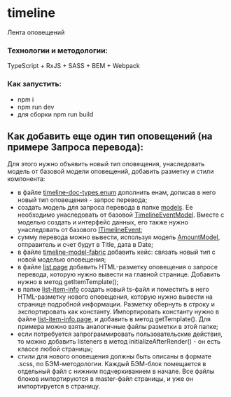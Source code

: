 # timeline
Лента оповещений

### Технологии и методологии:
TypeScript + RxJS + SASS + BEM + Webpack

### Как запустить:
- npm i
- npm run dev
- для сборки npm run build

## Как добавить еще один тип оповещений (на примере Запроса перевода):
Для этого нужно объявить новый тип оповещения, унаследовать модель от базовой модели оповещений, добавить разметку и стили компонента:
- в файле <a href="https://github.com/arseniyasokolov/timeline/blob/master/src/app/data/base/timeline-doc-types.enum.ts">timeline-doc-types.enum</a> дополнить енам, дописав в него новый тип оповещения - запрос перевода;
- создать модель для запроса перевода в папке <a href="https://github.com/arseniyasokolov/timeline/tree/master/src/app/data/models">models</a>. Ее необходимо унаследовать от базовой <a href="https://github.com/arseniyasokolov/timeline/blob/master/src/app/data/base/timeline-event.model.ts">TimelineEventModel</a>. Вместе с моделью создать и интерфейс данных, его также нужно унаследовать от базового <a href="https://github.com/arseniyasokolov/timeline/blob/master/src/app/data/base/timeline-event.model.ts">ITimelineEvent</a>;
- сумму перевода можно вывести, используя модель <a href="https://github.com/arseniyasokolov/timeline/blob/master/src/app/data/base/amount.model.ts">AmountModel</a>, отправитель и счет будут в Title, дата в Date;
- в файле <a href="https://github.com/arseniyasokolov/timeline/blob/master/src/app/data/base/timeline-model-fabric.ts">timeline-model-fabric</a> добавить кейс: связать новый тип c новой моделью оповещения;
- в файле <a href="https://github.com/arseniyasokolov/timeline/blob/master/src/app/pages/list/list.page.ts">list.page</a> добавить HTML-разметку оповещения о запросе перевода, которую нужно вывести на главной странице. Добавить нужно в метод getItemTemplate();
- в папке <a href="https://github.com/arseniyasokolov/timeline/tree/master/src/app/pages/list-item-info">list-item-info</a> создать новый ts-файл и поместить в него HTML-разметку нового оповещения, которую нужно вывести на странице подробной информации. Разметку обернуть в строку и экспортировать как константу. Импортировать константу нужно в файле <a href="https://github.com/arseniyasokolov/timeline/blob/master/src/app/pages/list-item-info/list-item-info.page.ts">list-item-info.page</a>, и добавить в метод getTemplate(). Для примера можно взять аналогичные файлы разметки в этой папке;
- если потребуется запрограммировать пользовательские действия, то можно добавить listeners в метод initializeAfterRender() - он есть классе любой страницы;
- стили для нового оповещения должны быть описаны в формате .scss, по БЭМ-методологии. Каждый БЭМ-блок помещается в отдельный файл с нижним подчеркиванием в начале. Все файлы блоков импортируются в master-файл страницы, и уже он импортируется в страницу.
